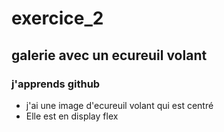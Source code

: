 # exercice_2

## galerie avec un ecureuil volant

### j'apprends github

- j'ai une image d'ecureuil volant qui est centré
- Elle est en display flex
